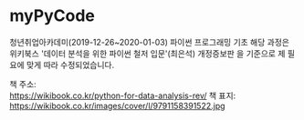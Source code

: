 # myPyCode
청년취업아카데미(2019-12-26~2020-01-03) 파이썬 프로그래밍 기초
해당 과정은   
위키북스 '데이터 분석을 위한 파이썬 철저 입문'(최은석) 개정증보판 을 기준으로 제 필요에 맞게 따라 수정되었습니다. 

책 주소:   
https://wikibook.co.kr/python-for-data-analysis-rev/
책 표지:   
https://wikibook.co.kr/images/cover/l/9791158391522.jpg
